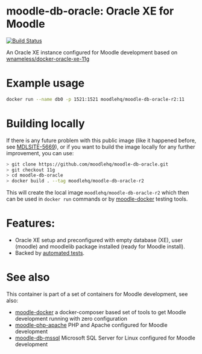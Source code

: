 # moodle-db-oracle: Oracle XE for Moodle
[![Build Status](https://travis-ci.com/moodlehq/moodle-db-oracle.svg?branch=11g)](https://travis-ci.com/moodlehq/moodle-db-oracle)

An Oracle XE instance configured for Moodle development based on [wnameless/docker-oracle-xe-11g](https://github.com/wnameless/docker-oracle-xe-11g)

# Example usage

```bash
docker run --name db0 -p 1521:1521 moodlehq/moodle-db-oracle-r2:11
```
# Building locally

If there is any future problem with this public image (like it happened before, see [MDLSITE-5669](https://tracker.moodle.org/browse/MDLSITE-5669)), or if you want to build the image locally for any further improvement, you can use:

```bash
> git clone https://github.com/moodlehq/moodle-db-oracle.git
> git checkout 11g
> cd moodle-db-oracle
> docker build . --tag moodlehq/moodle-db-oracle-r2
```
This will create the local image `moodlehq/moodle-db-oracle-r2` which then can be used in `docker run` commands or by [moodle-docker](https://github.com/moodlehq/moodle-docker) testing tools.

# Features:
* Oracle XE setup and preconfigured with empty database (XE), user (moodle) and moodlelib package installed (ready for Moodle install).
* Backed by [automated tests](https://travis-ci.com/moodlehq/moodle-db-oracle).

# See also
This container is part of a set of containers for Moodle development, see also:

* [moodle-docker](https://github.com/moodlehq/moodle-docker) a docker-composer based set of tools to get Moodle development running with zero configuration
* [moodle-php-apache](https://github.com/moodlehq/moodle-php-apache) PHP and Apache configured for Moodle development
* [moodle-db-mssql](https://github.com/moodlehq/moodle-db-mssql) Microsoft SQL Server for Linux configured for Moodle development
